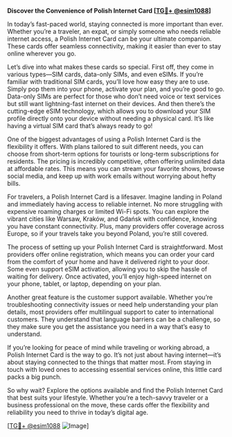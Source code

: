 **Discover the Convenience of Polish Internet Card [[TG💪+ @esim1088](https://t.me/s/esim1088)]**

In today’s fast-paced world, staying connected is more important than ever. Whether you’re a traveler, an expat, or simply someone who needs reliable internet access, a Polish Internet Card can be your ultimate companion. These cards offer seamless connectivity, making it easier than ever to stay online wherever you go.

Let’s dive into what makes these cards so special. First off, they come in various types—SIM cards, data-only SIMs, and even eSIMs. If you’re familiar with traditional SIM cards, you’ll love how easy they are to use. Simply pop them into your phone, activate your plan, and you’re good to go. Data-only SIMs are perfect for those who don’t need voice or text services but still want lightning-fast internet on their devices. And then there’s the cutting-edge eSIM technology, which allows you to download your SIM profile directly onto your device without needing a physical card. It’s like having a virtual SIM card that’s always ready to go!

One of the biggest advantages of using a Polish Internet Card is the flexibility it offers. With plans tailored to suit different needs, you can choose from short-term options for tourists or long-term subscriptions for residents. The pricing is incredibly competitive, often offering unlimited data at affordable rates. This means you can stream your favorite shows, browse social media, and keep up with work emails without worrying about hefty bills.

For travelers, a Polish Internet Card is a lifesaver. Imagine landing in Poland and immediately having access to reliable internet. No more struggling with expensive roaming charges or limited Wi-Fi spots. You can explore the vibrant cities like Warsaw, Kraków, and Gdańsk with confidence, knowing you have constant connectivity. Plus, many providers offer coverage across Europe, so if your travels take you beyond Poland, you’re still covered.

The process of setting up your Polish Internet Card is straightforward. Most providers offer online registration, which means you can order your card from the comfort of your home and have it delivered right to your door. Some even support eSIM activation, allowing you to skip the hassle of waiting for delivery. Once activated, you’ll enjoy high-speed internet on your phone, tablet, or laptop, depending on your plan.

Another great feature is the customer support available. Whether you’re troubleshooting connectivity issues or need help understanding your plan details, most providers offer multilingual support to cater to international customers. They understand that language barriers can be a challenge, so they make sure you get the assistance you need in a way that’s easy to understand.

If you’re looking for peace of mind while traveling or working abroad, a Polish Internet Card is the way to go. It’s not just about having internet—it’s about staying connected to the things that matter most. From staying in touch with loved ones to accessing essential services online, this little card packs a big punch.

So why wait? Explore the options available and find the Polish Internet Card that best suits your lifestyle. Whether you’re a tech-savvy traveler or a business professional on the move, these cards offer the flexibility and reliability you need to thrive in today’s digital age.

[[TG💪+ @esim1088](https://t.me/s/esim1088) ![Image](https://i.postimg.cc/Y0z9fWf4/image.png)]
